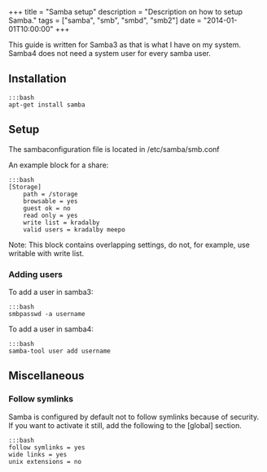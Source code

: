 +++
title = "Samba setup"
description = "Description on how to setup Samba."
tags = ["samba", "smb", "smbd", "smb2"]
date = "2014-01-01T10:00:00"
+++


This guide is written for Samba3 as that is what I have on my system.
Samba4 does not need a system user for every samba user.

## Installation

    :::bash
    apt-get install samba


## Setup

The sambaconfiguration file is located in /etc/samba/smb.conf

An example block for a share:

    :::bash
    [Storage]
        path = /storage
        browsable = yes
        guest ok = no
        read only = yes
        write list = kradalby
        valid users = kradalby meepo

Note: This block contains overlapping settings, do not, for example, use writable with write list.


### Adding users

To add a user in samba3:

    :::bash
    smbpasswd -a username

To add a user in samba4:

    :::bash
    samba-tool user add username


## Miscellaneous

### Follow symlinks
Samba is configured by default not to follow symlinks because of security. If you want to activate it still, add the following to the [global] section.

    :::bash
    follow symlinks = yes
    wide links = yes
    unix extensions = no
